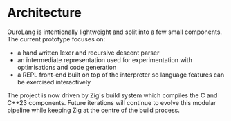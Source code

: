 # Architecture

OuroLang is intentionally lightweight and split into a few small
components.  The current prototype focuses on:

* a hand written lexer and recursive descent parser
* an intermediate representation used for experimentation with
  optimisations and code generation
* a REPL front-end built on top of the interpreter so language
  features can be exercised interactively

The project is now driven by Zig's build system which compiles the
C and C++23 components. Future iterations will continue to evolve this
modular pipeline while keeping Zig at the centre of the build process.
